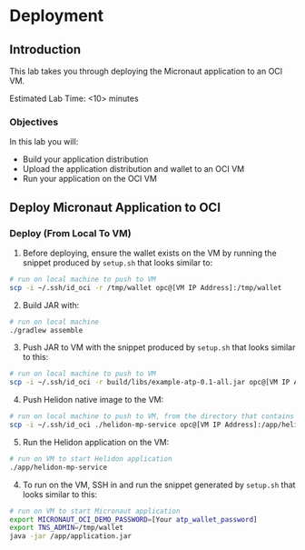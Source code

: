 # Deployment

## Introduction

This lab takes you through deploying the Micronaut application to an OCI VM.

Estimated Lab Time: &lt;10&gt; minutes

### Objectives

In this lab you will:

* Build your application distribution
* Upload the application distribution and wallet to an OCI VM
* Run your application on the OCI VM

## Deploy Micronaut Application to OCI

### Deploy (From Local To VM)

1. Before deploying, ensure the wallet exists on the VM by running the snippet produced by `setup.sh` that looks similar to:

```bash
# run on local machine to push to VM
scp -i ~/.ssh/id_oci -r /tmp/wallet opc@[VM IP Address]:/tmp/wallet
```

2. Build JAR with:

```bash
# run on local machine
./gradlew assemble
```

3. Push JAR to VM with the snippet produced by `setup.sh` that looks similar to this:

```bash
# run on local machine to push to VM
scp -i ~/.ssh/id_oci -r build/libs/example-atp-0.1-all.jar opc@[VM IP Address]:/app/application.jar
```

4. Push Helidon native image to the VM:

```bash
# run on local machine to push to VM, from the directory that contains downloaded native image
scp -i ~/.ssh/id_oci ./helidon-mp-service opc@[VM IP Address]:/app/helidon-mp-service
```

5. Run the Helidon application on the VM:

```bash
# run on VM to start Helidon application
./app/helidon-mp-service
```

4. To run on the VM, SSH in and run the snippet generated by `setup.sh` that looks similar to this:

```bash
# run on VM to start Micronaut application
export MICRONAUT_OCI_DEMO_PASSWORD=[Your atp_wallet_password]
export TNS_ADMIN=/tmp/wallet
java -jar /app/application.jar
```

